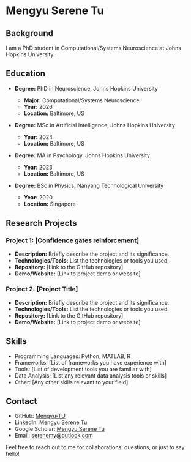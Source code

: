 # Mengyu Serene Tu

## Background

I am a PhD student in Computational/Systems Neuroscience at Johns Hopkins University. 

## Education

- **Degree:** PhD in Neuroscience, Johns Hopkins University
  - **Major:** Computational/Systems Neuroscience
  - **Year:** 2026
  - **Location:** Baltimore, US

- **Degree:** MSc in Artificial Intelligence, Johns Hopkins University
  - **Year:** 2024
  - **Location:** Baltimore, US

- **Degree:** MA in Psychology, Johns Hopkins University
  - **Year:** 2023
  - **Location:** Baltimore, US

- **Degree:** BSc in Physics, Nanyang Technological University
  - **Year:** 2020
  - **Location:** Singapore

## Research Projects

### Project 1: [Confidence gates reinforcement]

- **Description:** Briefly describe the project and its significance.
- **Technologies/Tools:** List the technologies or tools you used.
- **Repository:** [Link to the GitHub repository]
- **Demo/Website:** [Link to project demo or website]

### Project 2: [Project Title]

- **Description:** Briefly describe the project and its significance.
- **Technologies/Tools:** List the technologies or tools you used.
- **Repository:** [Link to the GitHub repository]
- **Demo/Website:** [Link to project demo or website]

## Skills

- Programming Languages: Python, MATLAB, R
- Frameworks: [List of frameworks you have experience with]
- Tools: [List of development tools you are familiar with]
- Data Analysis: [List any relevant data analysis tools or skills]
- Other: [Any other skills relevant to your field]

## Contact

- GitHub: [Mengyu-TU](https://github.com/mengyu-tu)
- LinkedIn: [Mengyu Serene Tu](www.linkedin.com/in/mengyu-tu)
- Google Scholar: [Mengyu Serene Tu](https://scholar.google.com/citations?user=AuGb6q0AAAAJ&hl=en)
- Email: serenemy@outlook.com 

Feel free to reach out to me for collaborations, questions, or just to say hello!

